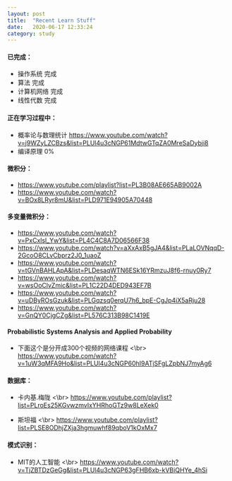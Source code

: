```yaml
---
layout: post
title:  "Recent Learn Stuff"
date:   2020-06-17 12:33:24
category: study
---
```


#### 已完成：

* 操作系统    完成
* 算法       完成
* 计算机网络  完成
* 线性代数    完成

#### 正在学习过程中：

* 概率论与数理统计 https://www.youtube.com/watch?v=j9WZyLZCBzs&list=PLUl4u3cNGP61MdtwGTqZA0MreSaDybji8
* 编译原理 0%

#### 微积分：

* https://www.youtube.com/playlist?list=PL3B08AE665AB9002A
* https://www.youtube.com/watch?v=BOx8LRyr8mU&list=PLD971E94905A70448

#### 多变量微积分：

* https://www.youtube.com/watch?v=PxCxlsl_YwY&list=PL4C4C8A7D06566F38
* https://www.youtube.com/watch?v=aXxAxB5gJA4&list=PLaLOVNqqD-2GcoO8CLvCbprz2J0_1uaoZ
* https://www.youtube.com/watch?v=tGVnBAHLApA&list=PLDesaqWTN6ESk16YRmzuJ8f6-rnuy0Ry7
* https://www.youtube.com/watch?v=wsOoClvZmic&list=PL1C22D4DED943EF7B
* https://www.youtube.com/watch?v=uDByROsGzuk&list=PLGqzsq0erqU7h6_bpE-CgJp4iX5aRju28
* https://www.youtube.com/watch?v=GnQY0CjgCZg&list=PL576C313B98C1419E

#### Probabilistic Systems Analysis and Applied Probability

* 下面这个是分开成300个视频的网络课程 <\br>
https://www.youtube.com/watch?v=1uW3qMFA9Ho&list=PLUl4u3cNGP60hI9ATjSFgLZpbNJ7myAg6


#### 数据库：

* 卡内基.梅陇 <\br>
https://www.youtube.com/playlist?list=PLroEs25KGvwzmvIxYHRhoGTz9w8LeXek0

* 斯坦福 <\br> 
https://www.youtube.com/playlist?list=PLSE8ODhjZXja3hgmuwhf89qboV1kOxMx7



#### 模式识别：

* MIT的人工智能 <\br>
https://www.youtube.com/watch?v=TjZBTDzGeGg&list=PLUl4u3cNGP63gFHB6xb-kVBiQHYe_4hSi
